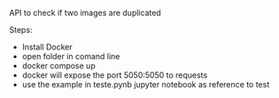 API to check if two images are duplicated

Steps:

- Install Docker
- open folder in comand line
- docker compose up
- docker will expose the port 5050:5050 to requests
- use the example in teste.pynb jupyter notebook as reference to test

